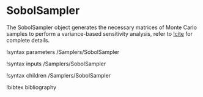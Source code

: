 # SobolSampler

The SobolSampler object generates the necessary matrices of Monte Carlo samples to perform a
variance-based sensitivity analysis, refer to [!cite](saltelli2002making) for complete details.

!syntax parameters /Samplers/SobolSampler

!syntax inputs /Samplers/SobolSampler

!syntax children /Samplers/SobolSampler

!bibtex bibliography
